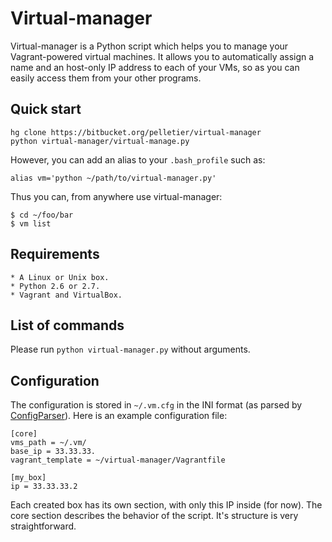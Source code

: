 # Virtual-manager

Virtual-manager is a Python script which helps you to manage your
Vagrant-powered virtual machines. It allows you to automatically assign a name
and an host-only IP address to each of your VMs, so as you can easily access
them from your other programs.

## Quick start

    hg clone https://bitbucket.org/pelletier/virtual-manager
    python virtual-manager/virtual-manage.py

However, you can add an alias to your `.bash_profile` such as:

    alias vm='python ~/path/to/virtual-manager.py'

Thus you can, from anywhere use virtual-manager:

    $ cd ~/foo/bar
    $ vm list

## Requirements

    * A Linux or Unix box.
    * Python 2.6 or 2.7.
    * Vagrant and VirtualBox.

## List of commands

Please run `python virtual-manager.py` without arguments.

## Configuration

The configuration is stored in `~/.vm.cfg` in the INI format (as parsed by
[ConfigParser](http://docs.python.org/library/configparser.html)). Here is an
example configuration file:

    [core]
    vms_path = ~/.vm/
    base_ip = 33.33.33.
    vagrant_template = ~/virtual-manager/Vagrantfile

    [my_box]
    ip = 33.33.33.2

Each created box has its own section, with only this IP inside (for now). The
core section describes the behavior of the script. It's structure is very
straightforward.
